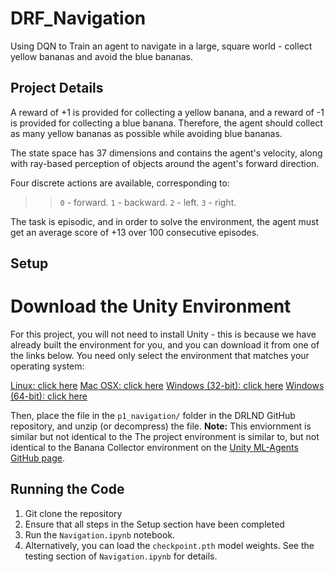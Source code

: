 # DRF_Navigation
Using DQN to Train an agent to navigate in a large, square world - collect yellow bananas and avoid the blue bananas.


## Project Details
A reward of +1 is provided for collecting a yellow banana, and a reward of -1 is provided for collecting a blue banana. Therefore, the agent should collect as many yellow bananas as possible while avoiding blue bananas.

The state space has 37 dimensions and contains the agent's velocity, along with ray-based perception of objects around the agent's forward direction. 

Four discrete actions are available, corresponding to:
>>`0` - forward.
`1` - backward.
`2` - left.
`3` - right.

The task is episodic, and in order to solve the environment, the agent must get an average score of +13 over 100 consecutive episodes.

## Setup
# Download the Unity Environment
For this project, you will not need to install Unity - this is because we have already built the environment for you, and you can download it from one of the links below. You need only select the environment that matches your operating system:

[Linux: click here](https://s3-us-west-1.amazonaws.com/udacity-drlnd/P1/Banana/Banana_Linux.zip)
[Mac OSX: click here](https://s3-us-west-1.amazonaws.com/udacity-drlnd/P1/Banana/Banana.app.zip)
[Windows (32-bit): click here](https://s3-us-west-1.amazonaws.com/udacity-drlnd/P1/Banana/Banana_Windows_x86.zip)
[Windows (64-bit): click here](https://s3-us-west-1.amazonaws.com/udacity-drlnd/P1/Banana/Banana_Windows_x86_64.zip)

Then, place the file in the `p1_navigation/` folder in the DRLND GitHub repository, and unzip (or decompress) the file.
**Note:** This enviornment is similar but not identical to the The project environment is similar to, but not identical to the Banana Collector environment on the [Unity ML-Agents GitHub page](https://github.com/Unity-Technologies/ml-agents/blob/master/docs/Learning-Environment-Examples.md#banana-collector). 

## Running the Code
1. Git clone the repository
2. Ensure that all steps in the Setup section have been completed
3. Run the `Navigation.ipynb` notebook. 
4. Alternatively, you can load the `checkpoint.pth` model weights. See the testing section of `Navigation.ipynb` for details.  